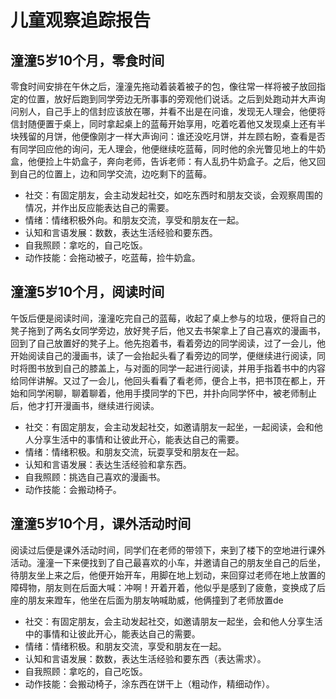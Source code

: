 # 儿童观察追踪报告

## 潼潼5岁10个月，零食时间
零食时间安排在午休之后，潼潼先拖动着装着被子的包，像往常一样将被子放回指定的位置，放好后跑到同学旁边无所事事的旁观他们说话。之后到处跑动并大声询问别人，自己手上的信封应该放在哪，并看不出是在问谁，发现无人理会，他便将信封随便置于桌上，同时拿起桌上的蓝莓开始享用，吃着吃着他又发现桌上还有半块残留的月饼，他便像刚才一样大声询问：谁还没吃月饼，并左顾右盼，查看是否有同学回应他的询问，无人理会，他便继续吃蓝莓，同时他的余光瞥见地上的牛奶盒，他便捡上牛奶盒子，奔向老师，告诉老师：有人乱扔牛奶盒子。之后，他又回到自己的位置上，边和同学交流，边吃剩下的蓝莓。

- 社交：有固定朋友，会主动发起社交，如吃东西时和朋友交谈，会观察周围的情况，并作出反应能表达自己的需要。
- 情绪：情绪积极外向。和朋友交流，享受和朋友在一起。
- 认知和言语发展：数数，表达生活经验和要东西。
- 自我照顾：拿吃的，自己吃饭。
- 动作技能：会拖动被子，吃蓝莓，捡牛奶盒。


## 潼潼5岁10个月，阅读时间
午饭后便是阅读时间，潼潼吃完自己的蓝莓，收起了桌上参与的垃圾，便将自己的凳子拖到了两名女同学旁边，放好凳子后，他又去书架拿上了自己喜欢的漫画书，回到了自己放置好的凳子上。他先抱着书，看着旁边的同学阅读，过了一会儿，他开始阅读自己的漫画书，读了一会抬起头看了看旁边的同学，便继续进行阅读，同时将图书放到自己的膝盖上，与对面的同学一起进行阅读，并用手指着书中的内容给同伴讲解。又过了一会儿，他回头看看了看老师，便合上书，把书顶在都上，开始和同学闲聊，聊着聊着，他用手摸同学的下巴，并扑向同学怀中，被老师制止后，他才打开漫画书，继续进行阅读。
- 社交：有固定朋友，会主动发起社交，如邀请朋友一起坐，一起阅读，会和他人分享生活中的事情和让彼此开心，能表达自己的需要。
- 情绪：情绪积极。和朋友交流，玩耍享受和朋友在一起。
- 认知和言语发展：表达生活经验和拿东西。
- 自我照顾：挑选自己喜欢的漫画书。
- 动作技能：会搬动椅子。

## 潼潼5岁10个月，课外活动时间
阅读过后便是课外活动时间，同学们在老师的带领下，来到了楼下的空地进行课外活动。潼潼一下来便找到了自己最喜欢的小车，并邀请自己的朋友坐自己的后坐，待朋友坐上来之后，他便开始开车，用脚在地上划动，来回穿过老师在地上放置的障碍物，朋友则在后面大喊：冲啊！开着开着，他似乎是感到了疲惫，变换成了后座的朋友来蹬车，他坐在后面为朋友呐喊助威，他俩撞到了老师放置de
- 社交：有固定朋友，会主动发起社交，如邀请朋友一起坐，会和他人分享生活中的事情和让彼此开心，能表达自己的需要。
- 情绪：情绪积极。和朋友交流，享受和朋友在一起。
- 认知和言语发展：数数，表达生活经验和要东西（表达需求）。
- 自我照顾：拿吃的，自己吃饭。
- 动作技能：会搬动椅子，涂东西在饼干上（粗动作，精细动作）。